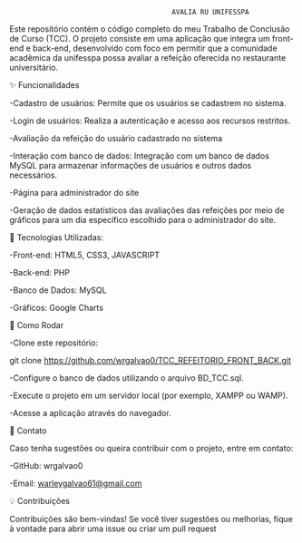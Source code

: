                                             AVALIA RU UNIFESSPA
Este repositório contém o código completo do meu Trabalho de Conclusão de Curso (TCC). O projeto consiste em uma aplicação que integra um front-end e back-end, desenvolvido com foco em permitir que a comunidade acadêmica da unifesspa possa avaliar a refeição oferecida no restaurante universitário.

✨ Funcionalidades

-Cadastro de usuários: Permite que os usuários se cadastrem no sistema.

-Login de usuários: Realiza a autenticação e acesso aos recursos restritos.

-Avaliação da refeição do usuário cadastrado no sistema 

-Interação com banco de dados: Integração com um banco de dados MySQL para armazenar informações de usuários e outros dados necessários.

-Página para administrador do site

-Geração de dados estatísticos das avaliações das refeições por meio de gráficos para um dia específico escolhido para o administrador do site.

🔹 Tecnologias Utilizadas:

-Front-end: HTML5, CSS3, JAVASCRIPT

-Back-end: PHP

-Banco de Dados: MySQL

-Gráficos: Google Charts

🚀 Como Rodar

-Clone este repositório:

git clone https://github.com/wrgalvao0/TCC_REFEITORIO_FRONT_BACK.git

-Configure o banco de dados utilizando o arquivo BD_TCC.sql.

-Execute o projeto em um servidor local (por exemplo, XAMPP ou WAMP).

-Acesse a aplicação através do navegador.

📩 Contato

Caso tenha sugestões ou queira contribuir com o projeto, entre em contato:

-GitHub: wrgalvao0

-Email: warleygalvao61@gmail.com

💡 Contribuições

Contribuições são bem-vindas! Se você tiver sugestões ou melhorias, fique à vontade para abrir uma issue ou criar um pull request
